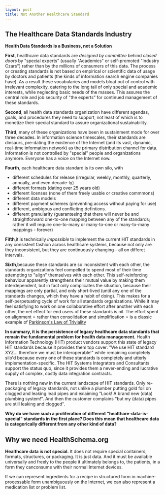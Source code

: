 ```yaml
---
layout: post
title: Not Another Healthcare Standard
---
```



The Healthcare Data Standards Industry
-----

**Health Data Standards is a Business, not a Solution**

**First**, healthcare data standards are *designed by committee* behind *closed doors* by "special experts" (usually "Academics" or self-promoted "Industry Czars") rather than by the millions of consumers of this data. The process or creating standards is not based on empirical or scientific data of usage by doctors and patients (the kinds of information search engine companies have).  As a result these vocabularies and models bloat out of control with irrelevant complexity, catering to the long tail of only special and academic interests, while neglecting basic needs of the masses. This assures the central role and job security of "the experts"  for continued management of these standards.

**Second**, all health data standards organization have different agendas, goals, and procedures they need to support, not least of which is to monetize their special standard to assure organizational sustainability.  

**Third**, many of these organizations have been in sustainment mode for over three decades.  In information science timescales, their standards are dinsaurs, pre-dating the existence of the Internet (and its vast, dynamic, real-time information network) as the primary distribution channel for data.  Information is not controlled by "special" people and organizations anymore. Everyone has a voice on the Internet now. 

**Fourth**, each healthcare data standard is its own silo, with

* different schedules for release  (irregular, weekly, monthly, quarterly, annually, and even decade-ly)
* different formats (dating over 25 years old)
* different licenses (none of them freely usable or creative commmons)
* different data models
* different payment schemes (preventing access without paying for use)
* different, ambigous and conflicting defintions.
* different granularity (guaranteeing that there will never be and straightforward one-to-one mapping between any of the standards;  rather it will require one-to-many or many-to-one or many-to-many mappings - forever)

**Fifth**,it is technically *impossible* to implement the current HIT standards in any consistent fashion across healthcare systems, because not only are they inconsistent, but they are continuously changing - all on differet intervals.

**Sixth**,because these standards are so inconsistent with each other, the standards organizations feel compelled to spend most of their time attempting to "align" themselves with each other. This self-reinforcing behaviour apparently strengthens their mutual value by making them interdependent, but in fact only complicates the situation, because their mappings are only partial, and only short-lived (until any one of the standards changes, which they have a habit of doing). This makes for a self-perpetuating cycle of work for all standards organizations. While it may feel satisfying to work on one collaborative effort after another with each other, the net effect for end users of these standards is nil. The effort spent on alignment = rather than consolidation and simplification =  is a classic example of [Parkinson's Law of Triviality](https://en.wikipedia.org/wiki/Parkinson%27s_law_of_triviality)



**In summary, it is the persistence of legacy healthcare data standards that remain the fundamental problem for health data management.**  Health Information Technology (HIT) product vendors support this state of legacy HIT standards because it provides them top cover: "We use HIT standard XYZ... therefore we must be interoperable!" while remaining completely silo'd because every one of these standards is completely and utterly implementation-specific.  The HIT Systems Integrators and  Consultants support the status quo, since it provides them a never-ending and lucrative supply of complex, costly data integration contracts.

There is nothing new in the current landscape of HIT standards.  Only re-packaging of legacy standards, not unlike a plumber putting gold foil on clogged and leaking lead pipes and exlaiming "Look! A brand new (data) plumbing system!". And then the customer complains "but my (data) pipes are still leaking and clogged".


**Why do we have such a proliferation of different "healthare-data-is-special" standards in the first place?
Does this mean that healthcare data is categorically different from any other kind of data?**


Why we need HealthSchema.org
-----

**Healthcare data is not special.**  It does not require special containers, formats, structures, or packaging. It is just data.  And it must be available universally and freely to the people it ultimately belongs to, the patients, in a form they canconsume with their normal Internet devices.

If we can represent ingredients for a recipe in structured form in machine-processable form unambiguously on the Internet, we can also represent a medication list or problem list. 
